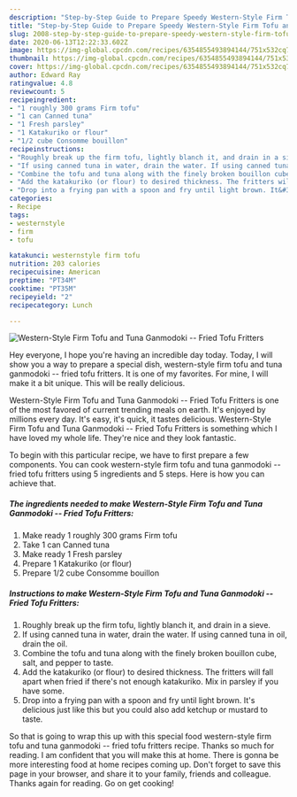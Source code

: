```yaml
---
description: "Step-by-Step Guide to Prepare Speedy Western-Style Firm Tofu and Tuna Ganmodoki -- Fried Tofu Fritters"
title: "Step-by-Step Guide to Prepare Speedy Western-Style Firm Tofu and Tuna Ganmodoki -- Fried Tofu Fritters"
slug: 2008-step-by-step-guide-to-prepare-speedy-western-style-firm-tofu-and-tuna-ganmodoki-fried-tofu-fritters
date: 2020-06-13T12:22:33.602Z
image: https://img-global.cpcdn.com/recipes/6354855493894144/751x532cq70/western-style-firm-tofu-and-tuna-ganmodoki-fried-tofu-fritters-recipe-main-photo.jpg
thumbnail: https://img-global.cpcdn.com/recipes/6354855493894144/751x532cq70/western-style-firm-tofu-and-tuna-ganmodoki-fried-tofu-fritters-recipe-main-photo.jpg
cover: https://img-global.cpcdn.com/recipes/6354855493894144/751x532cq70/western-style-firm-tofu-and-tuna-ganmodoki-fried-tofu-fritters-recipe-main-photo.jpg
author: Edward Ray
ratingvalue: 4.8
reviewcount: 5
recipeingredient:
- "1 roughly 300 grams Firm tofu"
- "1 can Canned tuna"
- "1 Fresh parsley"
- "1 Katakuriko or flour"
- "1/2 cube Consomme bouillon"
recipeinstructions:
- "Roughly break up the firm tofu, lightly blanch it, and drain in a sieve."
- "If using canned tuna in water, drain the water. If using canned tuna in oil, drain the oil."
- "Combine the tofu and tuna along with the finely broken bouillon cube, salt, and pepper to taste."
- "Add the katakuriko (or flour) to desired thickness. The fritters will fall apart when fried if there&#39;s not enough katakuriko. Mix in parsley if you have some."
- "Drop into a frying pan with a spoon and fry until light brown. It&#39;s delicious just like this but you could also add ketchup or mustard to taste."
categories:
- Recipe
tags:
- westernstyle
- firm
- tofu

katakunci: westernstyle firm tofu 
nutrition: 203 calories
recipecuisine: American
preptime: "PT34M"
cooktime: "PT35M"
recipeyield: "2"
recipecategory: Lunch

---
```



![Western-Style Firm Tofu and Tuna Ganmodoki -- Fried Tofu Fritters](https://img-global.cpcdn.com/recipes/6354855493894144/751x532cq70/western-style-firm-tofu-and-tuna-ganmodoki-fried-tofu-fritters-recipe-main-photo.jpg)

Hey everyone, I hope you're having an incredible day today. Today, I will show you a way to prepare a special dish, western-style firm tofu and tuna ganmodoki -- fried tofu fritters. It is one of my favorites. For mine, I will make it a bit unique. This will be really delicious.



Western-Style Firm Tofu and Tuna Ganmodoki -- Fried Tofu Fritters is one of the most favored of current trending meals on earth. It's enjoyed by millions every day. It's easy, it's quick, it tastes delicious. Western-Style Firm Tofu and Tuna Ganmodoki -- Fried Tofu Fritters is something which I have loved my whole life. They're nice and they look fantastic.


To begin with this particular recipe, we have to first prepare a few components. You can cook western-style firm tofu and tuna ganmodoki -- fried tofu fritters using 5 ingredients and 5 steps. Here is how you can achieve that.

<!--inarticleads1-->

##### The ingredients needed to make Western-Style Firm Tofu and Tuna Ganmodoki -- Fried Tofu Fritters:

1. Make ready 1 roughly 300 grams Firm tofu
1. Take 1 can Canned tuna
1. Make ready 1 Fresh parsley
1. Prepare 1 Katakuriko (or flour)
1. Prepare 1/2 cube Consomme bouillon




<!--inarticleads2-->

##### Instructions to make Western-Style Firm Tofu and Tuna Ganmodoki -- Fried Tofu Fritters:

1. Roughly break up the firm tofu, lightly blanch it, and drain in a sieve.
1. If using canned tuna in water, drain the water. If using canned tuna in oil, drain the oil.
1. Combine the tofu and tuna along with the finely broken bouillon cube, salt, and pepper to taste.
1. Add the katakuriko (or flour) to desired thickness. The fritters will fall apart when fried if there&#39;s not enough katakuriko. Mix in parsley if you have some.
1. Drop into a frying pan with a spoon and fry until light brown. It&#39;s delicious just like this but you could also add ketchup or mustard to taste.




So that is going to wrap this up with this special food western-style firm tofu and tuna ganmodoki -- fried tofu fritters recipe. Thanks so much for reading. I am confident that you will make this at home. There is gonna be more interesting food at home recipes coming up. Don't forget to save this page in your browser, and share it to your family, friends and colleague. Thanks again for reading. Go on get cooking!
